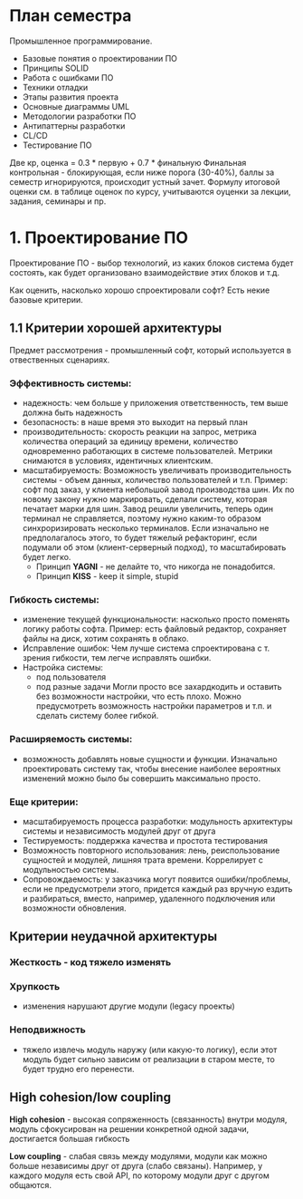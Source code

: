 # План семестра
Промышленное программирование.
- Базовые понятия о проектировании ПО
- Принципы SOLID
- Работа с ошибками ПО
- Техники отладки
- Этапы развития проекта
- Основные диаграммы UML
- Методологии разработки ПО
- Антипаттерны разработки
- CL/CD
- Тестирование ПО

Две кр, оценка = 0.3 * первую + 0.7 * финальную
Финальная контрольная - блокирующая, если ниже порога (30-40%), баллы за семестр игнорируются, происходит устный зачет. Формулу итоговой оценки см. в таблице оценок по курсу, учитываются оуценки за лекции, задания, семинары и пр.

# 1. Проектирование ПО
Проектирование ПО - выбор технологий, из каких блоков система будет состоять, как будет организовано взаимодействие этих блоков и т.д.

Как оценить, насколько хорошо спроектировали софт? Есть некие базовые критерии. 

## 1.1 Критерии хорошей архитектуры
Предмет рассмотрения - промышленный софт, который используется в отвественных сценариях.
### Эффективность системы:
  - надежность: чем больше у приложения ответственность, тем выше должна быть надежность
  - безопасность: в наше время это выходит на первый план
  - производительность: скорость реакции на запрос, метрика количества операций за единицу времени, количество одновременно работающих в системе пользователей. Метрики снимаются в условиях, идентичных клиентским.
 -  масштабируемость: 
 Возможность увеличивать производительность системы - объем данных, количество пользователей и т.п. Пример: софт под заказ, у клиента небольшой завод производства шин. Их по новому закону нужно маркировать, сделали систему, которая печатает марки для шин. Завод решили увеличить, теперь один терминал не справляется, поэтому нужно каким-то образом синхроризировать несколько терминалов. Если изначально не предполагалось этого, то будет тяжелый рефакторинг, если подумали об этом (клиент-серверный подход), то масштабировать будет легко. 
    - Принцип **YAGNI** - не делайте то, что никогда не понадобится. 
    - Принцип **KISS** - keep it simple, stupid

### Гибкость системы:
- изменение текущей функциональности: насколько просто поменять логику работы софта. Пример: есть файловый редактор, сохраняет файлы на диск, хотим сохранять в облако. 
- Исправление ошибок: Чем лучше система спроектирована с т. зрения гибкости, тем легче исправлять ошибки.
- Настройка системы:
    - под пользователя
    - под разные задачи
    Могли просто все захардкодить и оставить без возможности настройки, что есть плохо. Можно предусмотреть возможность настройки параметров и т.п. и сделать систему более гибкой.

### Расширяемость системы:
- возможность добавлять новые сущности и функции.
    Изначально проектировать систему так, чтобы внесение наиболее вероятных изменений можно было бы совершить максимально просто.

### Еще критерии:
- масштабируемость процесса разработки: модульность архитектуры системы и независимость модулей друг от друга
- Тестируемость: поддержка качества и простота тестирования
- Возможность повторного использования: лень, реиспользование сущностей и модулей, лишняя трата времени. Коррелирует с модульностью системы.
- Сопровождаемость: у заказчика могут появится ошибки/проблемы, если не предусмотрели этого, придется каждый раз вручную ездить и разбираться, вместо, например, удаленного подключения или возможности обновления.

## Критерии неудачной архитектуры
### Жесткость - код тяжело изменять
### Хрупкость
- изменения нарушают другие модули (legacy проекты)
### Неподвижность
- тяжело извлечь модуль наружу (или какую-то логику), если этот модуль будет сильно зависим от реализации в старом месте, то будет трудно его перенести.


## High cohesion/low coupling
 **High cohesion** - высокая сопряженность (связанность) внутри модуля, модуль сфокусирован на решении конкретной одной задачи, достигается большая гибкость
 
**Low coupling** - слабая связь между модулями, модули как можно больше независимы друг от друга (слабо связаны). Например, у каждого модуля есть свой API, по которому модули друг с другом общаются.














